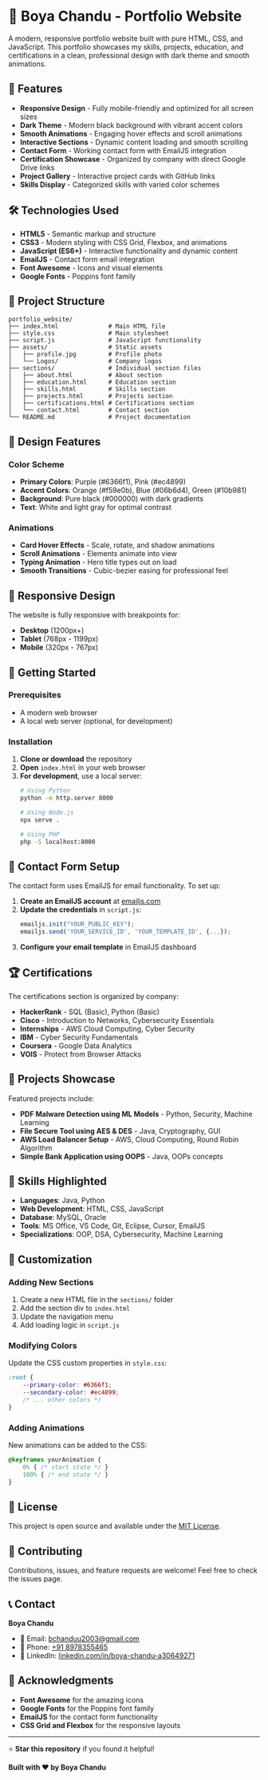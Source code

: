 # 🚀 Boya Chandu - Portfolio Website

A modern, responsive portfolio website built with pure HTML, CSS, and JavaScript. This portfolio showcases my skills, projects, education, and certifications in a clean, professional design with dark theme and smooth animations.

## 🌟 Features

- **Responsive Design** - Fully mobile-friendly and optimized for all screen sizes
- **Dark Theme** - Modern black background with vibrant accent colors
- **Smooth Animations** - Engaging hover effects and scroll animations
- **Interactive Sections** - Dynamic content loading and smooth scrolling
- **Contact Form** - Working contact form with EmailJS integration
- **Certification Showcase** - Organized by company with direct Google Drive links
- **Project Gallery** - Interactive project cards with GitHub links
- **Skills Display** - Categorized skills with varied color schemes

## 🛠️ Technologies Used

- **HTML5** - Semantic markup and structure
- **CSS3** - Modern styling with CSS Grid, Flexbox, and animations
- **JavaScript (ES6+)** - Interactive functionality and dynamic content
- **EmailJS** - Contact form email integration
- **Font Awesome** - Icons and visual elements
- **Google Fonts** - Poppins font family

## 📁 Project Structure

```
portfolio_website/
├── index.html              # Main HTML file
├── style.css               # Main stylesheet
├── script.js               # JavaScript functionality
├── assets/                 # Static assets
│   ├── profile.jpg         # Profile photo
│   └── Logos/              # Company logos
├── sections/               # Individual section files
│   ├── about.html          # About section
│   ├── education.html      # Education section
│   ├── skills.html         # Skills section
│   ├── projects.html       # Projects section
│   ├── certifications.html # Certifications section
│   └── contact.html        # Contact section
└── README.md               # Project documentation
```

## 🎨 Design Features

### Color Scheme
- **Primary Colors**: Purple (#6366f1), Pink (#ec4899)
- **Accent Colors**: Orange (#f59e0b), Blue (#06b6d4), Green (#10b981)
- **Background**: Pure black (#000000) with dark gradients
- **Text**: White and light gray for optimal contrast

### Animations
- **Card Hover Effects** - Scale, rotate, and shadow animations
- **Scroll Animations** - Elements animate into view
- **Typing Animation** - Hero title types out on load
- **Smooth Transitions** - Cubic-bezier easing for professional feel

## 📱 Responsive Design

The website is fully responsive with breakpoints for:
- **Desktop** (1200px+)
- **Tablet** (768px - 1199px)
- **Mobile** (320px - 767px)

## 🚀 Getting Started

### Prerequisites
- A modern web browser
- A local web server (optional, for development)

### Installation

1. **Clone or download** the repository
2. **Open** `index.html` in your web browser
3. **For development**, use a local server:
   ```bash
   # Using Python
   python -m http.server 8000
   
   # Using Node.js
   npx serve .
   
   # Using PHP
   php -S localhost:8000
   ```

## 📧 Contact Form Setup

The contact form uses EmailJS for email functionality. To set up:

1. **Create an EmailJS account** at [emailjs.com](https://emailjs.com)
2. **Update the credentials** in `script.js`:
   ```javascript
   emailjs.init("YOUR_PUBLIC_KEY");
   emailjs.send('YOUR_SERVICE_ID', 'YOUR_TEMPLATE_ID', {...});
   ```
3. **Configure your email template** in EmailJS dashboard

## 🏆 Certifications

The certifications section is organized by company:
- **HackerRank** - SQL (Basic), Python (Basic)
- **Cisco** - Introduction to Networks, Cybersecurity Essentials
- **Internships** - AWS Cloud Computing, Cyber Security
- **IBM** - Cyber Security Fundamentals
- **Coursera** - Google Data Analytics
- **VOIS** - Protect from Browser Attacks

## 💼 Projects Showcase

Featured projects include:
- **PDF Malware Detection using ML Models** - Python, Security, Machine Learning
- **File Secure Tool using AES & DES** - Java, Cryptography, GUI
- **AWS Load Balancer Setup** - AWS, Cloud Computing, Round Robin Algorithm
- **Simple Bank Application using OOPS** - Java, OOPs concepts

## 🎯 Skills Highlighted

- **Languages**: Java, Python
- **Web Development**: HTML, CSS, JavaScript
- **Database**: MySQL, Oracle
- **Tools**: MS Office, VS Code, Git, Eclipse, Cursor, EmailJS
- **Specializations**: OOP, DSA, Cybersecurity, Machine Learning

## 🔧 Customization

### Adding New Sections
1. Create a new HTML file in the `sections/` folder
2. Add the section div to `index.html`
3. Update the navigation menu
4. Add loading logic in `script.js`

### Modifying Colors
Update the CSS custom properties in `style.css`:
```css
:root {
    --primary-color: #6366f1;
    --secondary-color: #ec4899;
    /* ... other colors */
}
```

### Adding Animations
New animations can be added to the CSS:
```css
@keyframes yourAnimation {
    0% { /* start state */ }
    100% { /* end state */ }
}
```

## 📄 License

This project is open source and available under the [MIT License](LICENSE).

## 🤝 Contributing

Contributions, issues, and feature requests are welcome! Feel free to check the issues page.

## 📞 Contact

**Boya Chandu**
- 📧 Email: [bchanduu2003@gmail.com](mailto:bchanduu2003@gmail.com)
- 📱 Phone: [+91 8978355465](tel:+918978355465)
- 💼 LinkedIn: [linkedin.com/in/boya-chandu-a30649271](https://linkedin.com/in/boya-chandu-a30649271)

## 🙏 Acknowledgments

- **Font Awesome** for the amazing icons
- **Google Fonts** for the Poppins font family
- **EmailJS** for the contact form functionality
- **CSS Grid and Flexbox** for the responsive layouts

---

⭐ **Star this repository** if you found it helpful!

**Built with ❤️ by Boya Chandu**
